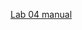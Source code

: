 [Lab 04 manual ](https://ctihe-my.sharepoint.com/:b:/r/personal/garrickho_tutor_hkct_edu_hk/Documents/202209_03cit4057/lab/lab_04.00_0.pdf?csf=1&web=1&e=z5BGOC)
